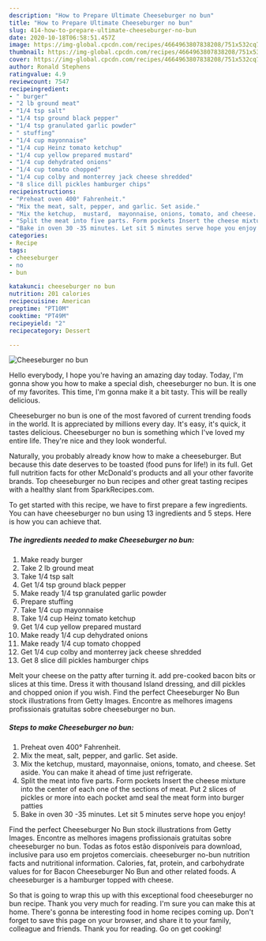 ```yaml
---
description: "How to Prepare Ultimate Cheeseburger no bun"
title: "How to Prepare Ultimate Cheeseburger no bun"
slug: 414-how-to-prepare-ultimate-cheeseburger-no-bun
date: 2020-10-18T06:58:51.457Z
image: https://img-global.cpcdn.com/recipes/4664963807838208/751x532cq70/cheeseburger-no-bun-recipe-main-photo.jpg
thumbnail: https://img-global.cpcdn.com/recipes/4664963807838208/751x532cq70/cheeseburger-no-bun-recipe-main-photo.jpg
cover: https://img-global.cpcdn.com/recipes/4664963807838208/751x532cq70/cheeseburger-no-bun-recipe-main-photo.jpg
author: Ronald Stephens
ratingvalue: 4.9
reviewcount: 7547
recipeingredient:
- " burger"
- "2 lb ground meat"
- "1/4 tsp salt"
- "1/4 tsp ground black pepper"
- "1/4 tsp granulated garlic powder"
- " stuffing"
- "1/4 cup mayonnaise"
- "1/4 cup Heinz tomato ketchup"
- "1/4 cup yellow prepared mustard"
- "1/4 cup dehydrated onions"
- "1/4 cup tomato chopped"
- "1/4 cup colby and monterrey jack cheese shredded"
- "8 slice dill pickles hamburger chips"
recipeinstructions:
- "Preheat oven 400° Fahrenheit."
- "Mix the meat, salt, pepper, and garlic. Set aside."
- "Mix the ketchup,  mustard,  mayonnaise, onions, tomato, and cheese. Set aside. You can make it ahead of time just refrigerate."
- "Split the meat into five parts. Form pockets Insert the cheese mixture into the center of each one of the sections of meat.  Put 2 slices of pickles or more into each  pocket amd seal the meat form into burger patties"
- "Bake in oven 30 -35 minutes. Let sit 5 minutes serve hope you enjoy!"
categories:
- Recipe
tags:
- cheeseburger
- no
- bun

katakunci: cheeseburger no bun 
nutrition: 201 calories
recipecuisine: American
preptime: "PT10M"
cooktime: "PT49M"
recipeyield: "2"
recipecategory: Dessert

---
```



![Cheeseburger no bun](https://img-global.cpcdn.com/recipes/4664963807838208/751x532cq70/cheeseburger-no-bun-recipe-main-photo.jpg)

Hello everybody, I hope you're having an amazing day today. Today, I'm gonna show you how to make a special dish, cheeseburger no bun. It is one of my favorites. This time, I'm gonna make it a bit tasty. This will be really delicious.

Cheeseburger no bun is one of the most favored of current trending foods in the world. It is appreciated by millions every day. It's easy, it's quick, it tastes delicious. Cheeseburger no bun is something which I've loved my entire life. They're nice and they look wonderful.

Naturally, you probably already know how to make a cheeseburger. But because this date deserves to be toasted (food puns for life!) in its full. Get full nutrition facts for other McDonald&#39;s products and all your other favorite brands. Top cheeseburger no bun recipes and other great tasting recipes with a healthy slant from SparkRecipes.com.


To get started with this recipe, we have to first prepare a few ingredients. You can have cheeseburger no bun using 13 ingredients and 5 steps. Here is how you can achieve that.

<!--inarticleads1-->

##### The ingredients needed to make Cheeseburger no bun:

1. Make ready  burger
1. Take 2 lb ground meat
1. Take 1/4 tsp salt
1. Get 1/4 tsp ground black pepper
1. Make ready 1/4 tsp granulated garlic powder
1. Prepare  stuffing
1. Take 1/4 cup mayonnaise
1. Take 1/4 cup Heinz tomato ketchup
1. Get 1/4 cup yellow prepared mustard
1. Make ready 1/4 cup dehydrated onions
1. Make ready 1/4 cup tomato chopped
1. Get 1/4 cup colby and monterrey jack cheese shredded
1. Get 8 slice dill pickles hamburger chips


Melt your cheese on the patty after turning it. add pre-cooked bacon bits or slices at this time. Dress it with thousand Island dressing, and dill pickles and chopped onion if you wish. Find the perfect Cheeseburger No Bun stock illustrations from Getty Images. Encontre as melhores imagens profissionais gratuitas sobre cheeseburger no bun. 

<!--inarticleads2-->

##### Steps to make Cheeseburger no bun:

1. Preheat oven 400° Fahrenheit.
1. Mix the meat, salt, pepper, and garlic. Set aside.
1. Mix the ketchup,  mustard,  mayonnaise, onions, tomato, and cheese. Set aside. You can make it ahead of time just refrigerate.
1. Split the meat into five parts. Form pockets Insert the cheese mixture into the center of each one of the sections of meat.  Put 2 slices of pickles or more into each  pocket amd seal the meat form into burger patties
1. Bake in oven 30 -35 minutes. Let sit 5 minutes serve hope you enjoy!


Find the perfect Cheeseburger No Bun stock illustrations from Getty Images. Encontre as melhores imagens profissionais gratuitas sobre cheeseburger no bun. Todas as fotos estão disponíveis para download, inclusive para uso em projetos comerciais. cheeseburger no-bun nutrition facts and nutritional information. Calories, fat, protein, and carbohydrate values for for Bacon Cheeseburger No Bun and other related foods. A cheeseburger is a hamburger topped with cheese. 

So that is going to wrap this up with this exceptional food cheeseburger no bun recipe. Thank you very much for reading. I'm sure you can make this at home. There's gonna be interesting food in home recipes coming up. Don't forget to save this page on your browser, and share it to your family, colleague and friends. Thank you for reading. Go on get cooking!
